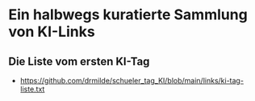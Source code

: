 # Ein halbwegs kuratierte Sammlung von KI-Links 


## Die Liste vom ersten KI-Tag

- https://github.com/drmilde/schueler_tag_KI/blob/main/links/ki-tag-liste.txt
  





